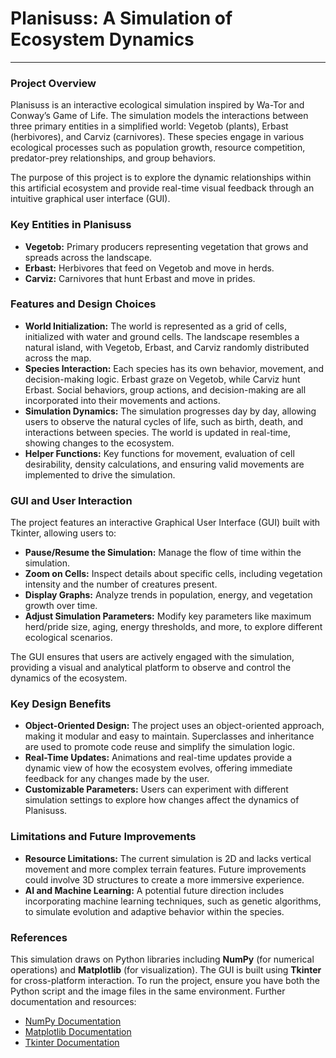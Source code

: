 # Planisuss: A Simulation of Ecosystem Dynamics
----
### Project Overview
Planisuss is an interactive ecological simulation inspired by Wa-Tor and Conway’s Game of Life. The simulation models the interactions between three primary entities in a simplified world: Vegetob (plants), Erbast (herbivores), and Carviz (carnivores). These species engage in various ecological processes such as population growth, resource competition, predator-prey relationships, and group behaviors.

The purpose of this project is to explore the dynamic relationships within this artificial ecosystem and provide real-time visual feedback through an intuitive graphical user interface (GUI).

### Key Entities in Planisuss
- **Vegetob:** Primary producers representing vegetation that grows and spreads across the landscape.
- **Erbast:** Herbivores that feed on Vegetob and move in herds.
- **Carviz:** Carnivores that hunt Erbast and move in prides.

### Features and Design Choices
- **World Initialization:** The world is represented as a grid of cells, initialized with water and ground cells. The landscape resembles a natural island, with Vegetob, Erbast, and Carviz randomly distributed across the map.
- **Species Interaction:** Each species has its own behavior, movement, and decision-making logic. Erbast graze on Vegetob, while Carviz hunt Erbast. Social behaviors, group actions, and decision-making are all incorporated into their movements and actions.
- **Simulation Dynamics:** The simulation progresses day by day, allowing users to observe the natural cycles of life, such as birth, death, and interactions between species. The world is updated in real-time, showing changes to the ecosystem.
- **Helper Functions:** Key functions for movement, evaluation of cell desirability, density calculations, and ensuring valid movements are implemented to drive the simulation.

### GUI and User Interaction
The project features an interactive Graphical User Interface (GUI) built with Tkinter, allowing users to:

- **Pause/Resume the Simulation:** Manage the flow of time within the simulation.
- **Zoom on Cells:** Inspect details about specific cells, including vegetation intensity and the number of creatures present.
- **Display Graphs:** Analyze trends in population, energy, and vegetation growth over time.
- **Adjust Simulation Parameters:** Modify key parameters like maximum herd/pride size, aging, energy thresholds, and more, to explore different ecological scenarios.
  
The GUI ensures that users are actively engaged with the simulation, providing a visual and analytical platform to observe and control the dynamics of the ecosystem.

### Key Design Benefits
- **Object-Oriented Design:** The project uses an object-oriented approach, making it modular and easy to maintain. Superclasses and inheritance are used to promote code reuse and simplify the simulation logic.
- **Real-Time Updates:** Animations and real-time updates provide a dynamic view of how the ecosystem evolves, offering immediate feedback for any changes made by the user.
- **Customizable Parameters:** Users can experiment with different simulation settings to explore how changes affect the dynamics of Planisuss.

### Limitations and Future Improvements
- **Resource Limitations:** The current simulation is 2D and lacks vertical movement and more complex terrain features. Future improvements could involve 3D structures to create a more immersive experience.
- **AI and Machine Learning:** A potential future direction includes incorporating machine learning techniques, such as genetic algorithms, to simulate evolution and adaptive behavior within the species.

### References
This simulation draws on Python libraries including **NumPy** (for numerical operations) and **Matplotlib** (for visualization). The GUI is built using **Tkinter** for cross-platform interaction. To run the project, ensure you have both the Python script and the image files in the same environment. Further documentation and resources:

- [NumPy Documentation](https://numpy.org/doc/stable/)
- [Matplotlib Documentation](https://matplotlib.org/stable/index.html)
- [Tkinter Documentation](https://docs.python.org/3/library/tk.html)
